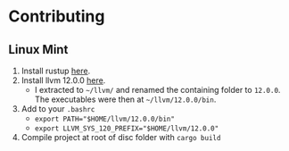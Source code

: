 # Contributing

## Linux Mint

1. Install rustup [here](https://www.rust-lang.org/tools/install).
2. Install llvm 12.0.0 [here](https://github.com/llvm/llvm-project/releases/tag/llvmorg-12.0.0).
    - I extracted to `~/llvm/` and renamed the containing folder to `12.0.0`. The executables were then at `~/llvm/12.0.0/bin`.
3. Add to your `.bashrc`
    - `export PATH="$HOME/llvm/12.0.0/bin"` 
    - `export LLVM_SYS_120_PREFIX="$HOME/llvm/12.0.0"`
4. Compile project at root of disc folder with `cargo build`
